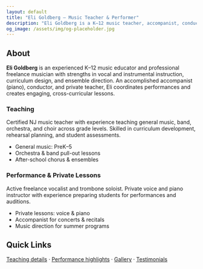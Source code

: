 ```yaml
---
layout: default
title: "Eli Goldberg — Music Teacher & Performer"
description: "Eli Goldberg is a K–12 music teacher, accompanist, conductor, and performer based in Voorhees, NJ."
og_image: /assets/img/og-placeholder.jpg
---
```


<section class="card">
  <h2 class="section-title">About</h2>
  <p><strong>Eli Goldberg</strong> is an experienced K–12 music educator and professional freelance musician with strengths in vocal and instrumental instruction, curriculum design, and ensemble direction. An accomplished accompanist (piano), conductor, and private teacher, Eli coordinates performances and creates engaging, cross-curricular lessons.</p>
</section>

<section class="two-col">
  <div class="col card">
    <h3>Teaching</h3>
    <p>Certified NJ music teacher with experience teaching general music, band, orchestra, and choir across grade levels. Skilled in curriculum development, rehearsal planning, and student assessments.</p>
    <ul>
      <li>General music: PreK–5</li>
      <li>Orchestra & band pull-out lessons</li>
      <li>After-school chorus & ensembles</li>
    </ul>
  </div>
  <div class="col card">
    <h3>Performance & Private Lessons</h3>
    <p>Active freelance vocalist and trombone soloist. Private voice and piano instructor with experience preparing students for performances and auditions.</p>
    <ul>
      <li>Private lessons: voice & piano</li>
      <li>Accompanist for concerts & recitals</li>
      <li>Music direction for summer programs</li>
    </ul>
  </div>
</section>

<section class="card">
  <h2 class="section-title">Quick Links</h2>
  <p><a href="/_pages/teaching.html">Teaching details</a> · <a href="/_pages/performance.html">Performance highlights</a> · <a href="/_pages/gallery.html">Gallery</a> · <a href="/_pages/testimonials.html">Testimonials</a></p>
</section>
